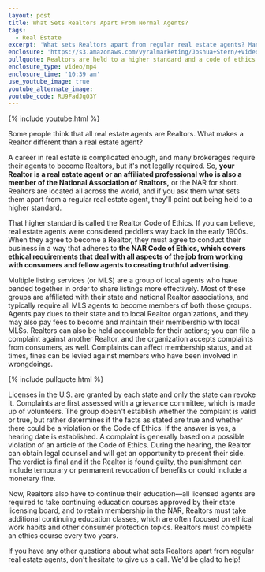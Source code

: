 ```yaml
---
layout: post
title: What Sets Realtors Apart From Normal Agents?
tags:
  - Real Estate
excerpt: 'What sets Realtors apart from regular real estate agents? Many people use the two terms interchangeably, but not all agents are true Realtors. In fact, Realtors are held to a higher standard of practice and ethics and belong to state and national boards. They must also continue their education in real estate constantly. For more details on the difference between real estate agents and Realtors and what it means for you, watch my latest video.'
enclosure: 'https://s3.amazonaws.com/vyralmarketing/Joshua+Stern/+Videos/2017/April/Salt+Lake+County+Real+Estate+Agent-+What+Sets+Realtors+Apart+From+Normal+Agents%253F.mp4'
pullquote: Realtors are held to a higher standard and a code of ethics.
enclosure_type: video/mp4
enclosure_time: '10:39 am'
use_youtube_image: true
youtube_alternate_image:
youtube_code: RU9FadJqO3Y
---
```



{% include youtube.html %}

Some people think that all real estate agents are Realtors. What makes a Realtor different than a real estate agent?

A career in real estate is complicated enough, and many brokerages require their agents to become Realtors, but it's not legally required. So, **your Realtor is a real estate agent or an affiliated professional who is also a member of the National Association of Realtors,** or the NAR for short. Realtors are located all across the world, and if you ask them what sets them apart from a regular real estate agent, they'll point out being held to a higher standard.

That higher standard is called the Realtor Code of Ethics. If you can believe, real estate agents were considered peddlers way back in the early 1900s. When they agree to become a Realtor, they must agree to conduct their business in a way that adheres to **the NAR Code of Ethics, which covers ethical requirements that deal with all aspects of the job from working with consumers and fellow agents to creating truthful advertising.**

Multiple listing services (or MLS) are a group of local agents who have banded together in order to share listings more effectively. Most of these groups are affiliated with their state and national Realtor associations, and typically require all MLS agents to become members of both those groups. Agents pay dues to their state and to local Realtor organizations, and they may also pay fees to become and maintain their membership with local MLSs. Realtors can also be held accountable for their actions; you can file a complaint against another Realtor, and the organization accepts complaints from consumers, as well. Complaints can affect membership status, and at times, fines can be levied against members who have been involved in wrongdoings.

{% include pullquote.html %}

Licenses in the U.S. are granted by each state and only the state can revoke it. Complaints are first assessed with a grievance committee, which is made up of volunteers. The group doesn't establish whether the complaint is valid or true, but rather determines if the facts as stated are true and whether there could be a violation or the Code of Ethics. If the answer is yes, a hearing date is established. A complaint is generally based on a possible violation of an article of the Code of Ethics. During the hearing, the Realtor can obtain legal counsel and will get an opportunity to present their side. The verdict is final and if the Realtor is found guilty, the punishment can include temporary or permanent revocation of benefits or could include a monetary fine.

Now, Realtors also have to continue their education—all licensed agents are required to take continuing education courses approved by their state licensing board, and to retain membership in the NAR, Realtors must take additional continuing education classes, which are often focused on ethical work habits and other consumer protection topics. Realtors must complete an ethics course every two years.

If you have any other questions about what sets Realtors apart from regular real estate agents, don't hesitate to give us a call. We'd be glad to help!